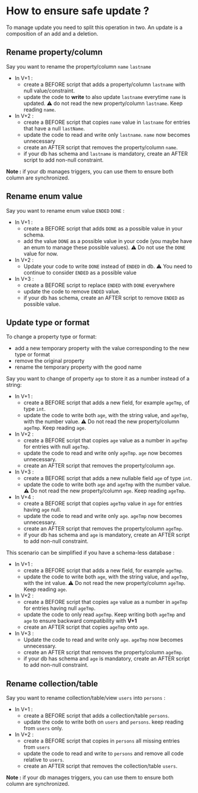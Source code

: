 # How to ensure safe update ?

To manage update you need to split this operation in two. An update is a composition of an add and a deletion.

## Rename property/column

Say you want to rename the property/column `name` `lastname`
- In V+1 :
  - create a BEFORE script that adds a property/column `lastname` with null value/constraint.
  - update the code to **write** to also update `lastname` everytime `name` is updated.
    :warning: do not read the new property/column `lastname`. Keep reading `name`.
- In V+2 :
  - create a BEFORE script that copies `name` value in `lastname` for entries that have a null `lastName`.
  - update the code to read and write only `lastname`. `name` now becomes unnecessary
  - create an AFTER script that removes the property/column `name`.
  - if your db has schema and `lastname` is mandatory, create an AFTER script to add non-null constraint.
  
**Note :** if your db manages triggers, you can use them to ensure both column are synchronized.

## Rename enum value

Say you want to rename enum value `ENDED` `DONE` :
- In V+1 :
  - create a BEFORE script that adds `DONE` as a possible value in your schema.
  - add the value `DONE` as a possible value in your code (you maybe have an enum to manage these possible values). :warning: Do not use the `DONE` value for now.
- In V+2 :
  - Update your code to write `DONE` instead of `ENDED` in db. :warning: You need to continue to consider `ENDED` as a possible value
- In V+3 :
  - create a BEFORE script to replace `ENDED` with `DONE` everywhere
  - update the code to remove `ENDED` value.
  - if your db has schema, create an AFTER script to remove `ENDED` as possible value.
  

## Update type or format

To change a property type or format:
- add a new temporary property with the value corresponding to the new type or format
- remove the original property
- rename the temporary property with the good name 

Say you want to change of property `age` to store it as a number instead of a string:
- In V+1 :
  - create a BEFORE script that adds a new field, for example `ageTmp`, of type `int`.
  - update the code to write both `age`, with the string value, and `ageTmp`, with the number value. :warning: Do not read the new property/column `ageTmp`. Keep reading `age`.
- In V+2 :
  - create a BEFORE script that copies `age` value as a number in `ageTmp` for entries with null `ageTmp`.
  - update the code to read and write only `ageTmp`.
    `age` now becomes unnecessary.
  - create an AFTER script that removes the property/column `age`.
- In V+3 :
  - create a BEFORE script that adds a new nullable field `age` of type `int`.
  - update the code to write both `age` and `ageTmp` with the number value. :warning: Do not read the new property/column `age`. Keep reading `ageTmp`.
- In V+4 :
  - create a BEFORE script that copies `ageTmp` value in `age` for entries having `age` null.
  - update the code to read and write only `age`.
    `ageTmp` now becomes unnecessary.
  - create an AFTER script that removes the property/column `ageTmp`.
  - if your db has schema and `age` is mandatory, create an AFTER script to add non-null constraint.

This scenario can be simplified if you have a schema-less database :
- In V+1 :
  - create a BEFORE script that adds a new field, for example `ageTmp`.
  - update the code to write both `age`, with the string value, and `ageTmp`, with the int value. :warning: Do not read the new property/column `ageTmp`. Keep reading `age`.
- In V+2 :
  - create a BEFORE script that copies `age` value as a number in `ageTmp` for entries having null `ageTmp`.
  - update the code to only read `ageTmp`. Keep writing both `ageTmp` and `age` to ensure backward compatibility with **V+1**
  - create an AFTER script that copies `ageTmp` onto `age`.
- In V+3 :
  - Update the code to read and write only `age`.
    `ageTmp` now becomes unnecessary.
  - create an AFTER script that removes the property/column `ageTmp`.
  - if your db has schema and `age` is mandatory, create an AFTER script to add non-null constraint.
  
## Rename collection/table

Say you want to rename collection/table/view `users` into `persons` :
- In V+1 :
  - create a BEFORE script that adds a collection/table `persons`.
  - update the code to write both on `users` and `persons`. 
    keep reading from `users` only.
- In V+2 :
  - create a BEFORE script that copies in `persons` all missing entries from `users`
  - update the code to read and write to `persons` and remove all code relative to `users`.
  - create an AFTER script that removes the collection/table `users`.

**Note :** if your db manages triggers, you can use them to ensure both column are synchronized.
